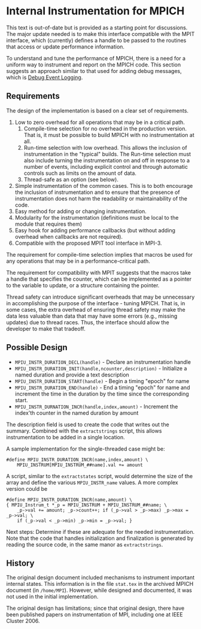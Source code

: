 # Internal Instrumentation for MPICH

This text is out-of-date but is provided as a starting point for
discussions. The major update needed is to make this interface
compatible with the MPIT interface, which (currently) defines a handle
to be passed to the routines that access or update performance
information.


To understand and tune the performance of MPICH, there is a need for a
uniform way to instrument and report on the MPICH code. This section
suggests an approach similar to that used for adding debug messages,
which is [Debug Event Logging](Debug_Event_Logging.md).

## Requirements

The design of the implementation is based on a clear set of
requirements.

1.  Low to zero overhead for all operations that may be in a critical
    path.
    1.  Compile-time selection for no overhead in the production
        version. That is, it must be possible to build MPICH with no
        instrumentation at all.
    2.  Run-time selection with low overhead. This allows the inclusion
        of instrumentation in the "typical" builds. The Run-time
        selection must also include turning the instrumentation on and
        off in response to a number of events, including explicit
        control and through automatic controls such as limits on the
        amount of data.
    3.  Thread-safe as an option (see below).
2.  Simple instrumentation of the common cases. This is to both
    encourage the inclusion of instrumentation and to ensure that the
    presence of instrumentation does not harm the readability or
    maintainability of the code.
3.  Easy method for adding or changing instrumentation.
4.  Modularity for the instrumentation (definitions must be local to the
    module that requires them)
5.  Easy hook for adding performance callbacks (but without adding
    overhead when callbacks are not required).
6.  Compatible with the proposed MPIT tool interface in MPI-3.

The requirement for compile-time selection implies that macros be used
for any operations that may be in a performance-critical path.

The requirement for compatibility with MPIT suggests that the macros
take a handle that specifies the counter, which can be implemented as a
pointer to the variable to update, or a structure containing the
pointer.

Thread safety can introduce significant overheads that may be
unnecessary in accomplishing the purpose of the interface - tuning
MPICH. That is, in some cases, the extra overhead of ensuring thread
safety may make the data less valuable than data that may have some
errors (e.g., missing updates) due to thread races. Thus, the interface
should allow the developer to make that tradeoff.

## Possible Design

- `MPIU_INSTR_DURATION_DECL(handle)` - Declare an instrumentation
  handle
- `MPIU_INSTR_DURATION_INIT(handle,ncounter,description)` -
  Initialize a named duration and provide a text description
- `MPIU_INSTR_DURATION_START(handle)` - Begin a timing "epoch" for
  name
- `MPIU_INSTR_DURATION_END(handle)` - End a timing "epoch" for name
  and increment the time in the duration by the time since the
  corresponding start.
- `MPIU_INSTR_DURNATION_INCR(handle,index,amount)` - Increment the
  index'th counter in the named duration by amount

The description field is used to create the code that writes out the
summary. Combined with the `extractstrings` script, this allows
instrumentation to be added in a single location.

A sample implementation for the single-threaded case might be:

```
#define MPIU_INSTR_DURATION_INCR(name,index,amount) \
    MPIU_INSTRUM[MPIU_INSTRUM_##name].val += amount
```

A script, similar to the `extractstates` script, would determine the
size of the array and define the various `MPIU_INSTR_name` values. A
more complex version could be

```
#define MPIU_INSTR_DURATION_INCR(name,amount) \
{ MPIU_Instrum_t *_p = MPIU_INSTRUM + MPIU_INSTRUM_##name; \
    _p->val += amount; _p->count++; if (_p->val > _p->max) _p->max = _p->val; \
    if (_p->val < _p->min) _p->min = _p->val; }
```

Next steps: Determine if these are adequate for the needed
instrumentation. Note that the code that handles initialization and
finalization is generated by reading the source code, in the same manor
as `extractstrings`.

## History

The original design document included mechanisms to instrument important
internal states. This information is in the file `stat.tex` in the
archived MPICH document (in `/home/MPI`). However, while designed and
documented, it was not used in the initial implementation.

The original design has limitations; since that original design, there
have been published papers on instrumentation of MPI, including one at
IEEE Cluster 2006.

